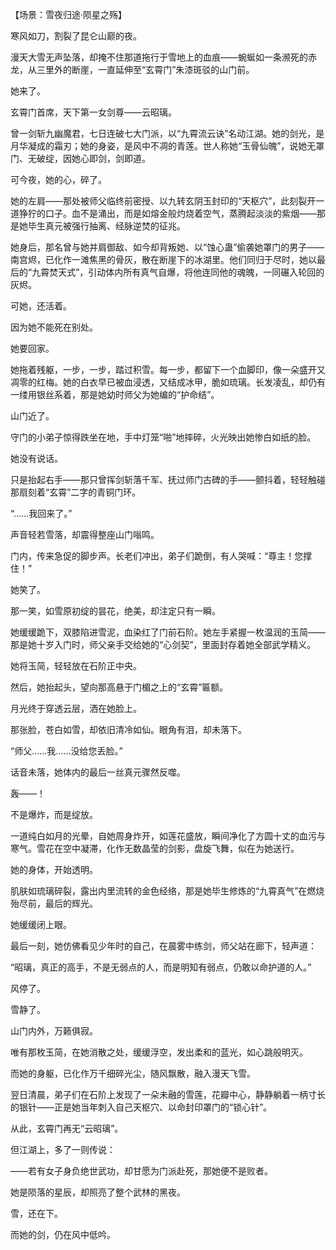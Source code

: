 【场景：雪夜归途·陨星之殇】

寒风如刀，割裂了昆仑山巅的夜。

漫天大雪无声坠落，却掩不住那道拖行于雪地上的血痕——蜿蜒如一条濒死的赤龙，从三里外的断崖，一直延伸至“玄霄门”朱漆斑驳的山门前。

她来了。

玄霄门首席，天下第一女剑尊——云昭璃。

曾一剑斩九幽魔君，七日连破七大门派，以“九霄流云诀”名动江湖。她的剑光，是月华凝成的霜刃；她的身姿，是风中不凋的青莲。世人称她“玉骨仙魄”，说她无罩门、无破绽，因她心即剑，剑即道。

可今夜，她的心，碎了。

她的左肩——那处被师父临终前密授、以九转玄阴玉封印的“天枢穴”，此刻裂开一道狰狞的口子。血不是涌出，而是如熔金般灼烧着空气，蒸腾起淡淡的紫烟——那是她毕生真元被强行抽离、经脉逆焚的征兆。

她身后，那名曾与她并肩御敌、如今却背叛她、以“蚀心蛊”偷袭她罩门的男子——南宫烬，已化作一滩焦黑的骨灰，散在断崖下的冰湖里。他们同归于尽时，她以最后的“九霄焚天式”，引动体内所有真气自爆，将他连同他的魂魄，一同碾入轮回的灰烬。

可她，还活着。

因为她不能死在别处。

她要回家。

她拖着残躯，一步，一步，踏过积雪。每一步，都留下一个血脚印，像一朵盛开又凋零的红梅。她的白衣早已被血浸透，又结成冰甲，脆如琉璃。长发凌乱，却仍有一缕用银丝系着，那是她幼时师父为她编的“护命结”。

山门近了。

守门的小弟子惊得跌坐在地，手中灯笼“啪”地摔碎，火光映出她惨白如纸的脸。

她没有说话。

只是抬起右手——那只曾挥剑斩落千军、抚过师门古碑的手——颤抖着，轻轻触碰那扇刻着“玄霄”二字的青铜门环。

“……我回来了。”

声音轻若雪落，却震得整座山门嗡鸣。

门内，传来急促的脚步声。长老们冲出，弟子们跪倒，有人哭喊：“尊主！您撑住！”

她笑了。

那一笑，如雪原初绽的昙花，绝美，却注定只有一瞬。

她缓缓跪下，双膝陷进雪泥，血染红了门前石阶。她左手紧握一枚温润的玉简——那是她十岁入门时，师父亲手交给她的“心剑契”，里面封存着她全部武学精义。

她将玉简，轻轻放在石阶正中央。

然后，她抬起头，望向那高悬于门楣之上的“玄霄”匾额。

月光终于穿透云层，洒在她脸上。

那张脸，苍白如雪，却依旧清冷如仙。眼角有泪，却未落下。

“师父……我……没给您丢脸。”

话音未落，她体内的最后一丝真元骤然反噬。

轰——！

不是爆炸，而是绽放。

一道纯白如月的光晕，自她周身炸开，如莲花盛放，瞬间净化了方圆十丈的血污与寒气。雪花在空中凝滞，化作无数晶莹的剑影，盘旋飞舞，似在为她送行。

她的身体，开始透明。

肌肤如琉璃碎裂，露出内里流转的金色经络，那是她毕生修炼的“九霄真气”在燃烧殆尽前，最后的辉光。

她缓缓闭上眼。

最后一刻，她仿佛看见少年时的自己，在晨雾中练剑，师父站在廊下，轻声道：

“昭璃，真正的高手，不是无弱点的人，而是明知有弱点，仍敢以命护道的人。”

风停了。

雪静了。

山门内外，万籁俱寂。

唯有那枚玉简，在她消散之处，缓缓浮空，发出柔和的蓝光，如心跳般明灭。

而她的身躯，已化作万千细碎光尘，随风飘散，融入漫天飞雪。

翌日清晨，弟子们在石阶上发现了一朵未融的雪莲，花瓣中心，静静躺着一柄寸长的银针——正是她当年刺入自己天枢穴、以命封印罩门的“锁心针”。

从此，玄霄门再无“云昭璃”。

但江湖上，多了一则传说：

——若有女子身负绝世武功，却甘愿为门派赴死，那她便不是败者。

她是陨落的星辰，却照亮了整个武林的黑夜。

雪，还在下。

而她的剑，仍在风中低吟。